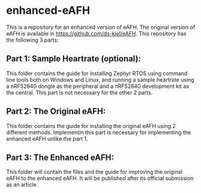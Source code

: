 # enhanced-eAFH
This is a repository for an enhanced version of eAFH. The original version of eAFH is available in https://github.com/ds-kiel/eAFH. This repository has the following 3 parts:

## Part 1: Sample Heartrate (optional):
This folder contains the guide for installing Zephyr RTOS using command line tools both on Windows and Linux, and running a sample heartrate using a nRF52840 dongle as the peripheral and a nRF52840 development kit as the central. This part is not necessary for the other 2 parts.

## Part 2: The Original eAFH:
This folder contains the guide for installing the original eAFH using 2 different methods. Implementin this part is necessary for implementing the enhanced eAFH unlike the part 1.

## Part 3: The Enhanced eAFH:
This folder will contain the files and the guide for improving the original eAFH to the enhanced eAFH. It will be published after its official submission as an article.

